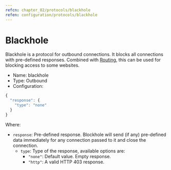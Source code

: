 ```yaml
---
refcn: chapter_02/protocols/blackhole
refen: configuration/protocols/blackhole
---
```

# Blackhole

Blackhole is a protocol for outbound connections. It blocks all connections with pre-defined responses. Combined with [Routing](../routing.md), this can be used for blocking access to some websites.

* Name: blackhole
* Type: Outbound
* Configuration:

```javascript
{
  "response": {
    "type": "none"
  }
}
```

Where:

* `response`: Pre-defined response. Blockhole will send (if any) pre-defined data immediately for any connection passed to it and close the connection. 
  * `type`: Type of the response, available options are: 
    * `"none"`: Default value. Empty response.
    * `"http"`: A valid HTTP 403 response.